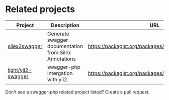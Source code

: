 # Related projects


Project | Description | URL
--- | --- | ---
[silex2swagger](https://github.com/DerManoMann/silex2swagger) | Generate swagger documentation from Silex Annotations | https://packagist.org/packages/radebatz/silex2swagger
[light/yii2-swagger](https://github.com/lichunqiang/yii2-swagger) | swagger-php intergation with yii2. | https://packagist.org/packages/light/yii2-swagger

Don't see a swagger-php related project listed? Create a pull request.